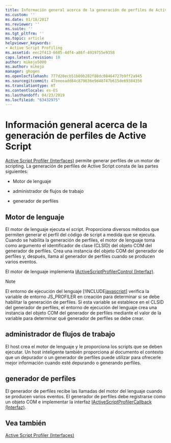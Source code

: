 ```yaml
---
title: Información general acerca de la generación de perfiles de Active Script | Microsoft Docs
ms.custom: ''
ms.date: 01/18/2017
ms.reviewer: ''
ms.suite: ''
ms.tgt_pltfrm: ''
ms.topic: article
helpviewer_keywords:
- Active Script Profiling
ms.assetid: eec2f413-6605-4df4-a86f-4919755e9358
caps.latest.revision: 10
author: mikejo5000
ms.author: mikejo
manager: ghogen
ms.openlocfilehash: 777d20ecb51b09b282f88dc08464727b9ff2a945
ms.sourcegitcommit: 47eeeeadd84c879636e9d48747b615de69384356
ms.translationtype: HT
ms.contentlocale: es-ES
ms.lasthandoff: 04/23/2019
ms.locfileid: "63432975"
---
```

# <a name="active-script-profiling-overview"></a>Información general acerca de la generación de perfiles de Active Script
[Active Script Profiler (Interfaces)](../winscript/reference/active-script-profiler-interfaces.md) permite generar perfiles de un motor de scripting. La generación de perfiles de Active Script consta de las partes siguientes:  
  
- Motor de lenguaje  
  
- administrador de flujos de trabajo  
  
- generador de perfiles  
  
## <a name="language-engine"></a>Motor de lenguaje  
 El motor de lenguaje ejecuta el script. Proporciona diversos métodos que permiten generar el perfil del código de script a medida que se ejecuta. Cuando se habilita la generación de perfiles, el motor de lenguaje toma como argumento el identificador de clase (CLSID) del objeto COM del generador de perfiles. Crea una instancia del objeto COM del generador de perfiles y, después, llama al generador de perfiles cuando se producen varios eventos.  
  
 El motor de lenguaje implementa [IActiveScriptProfilerControl (Interfaz)](../winscript/reference/iactivescriptprofilercontrol-interface.md).  
  
> [!NOTE]
> El entorno de ejecución del lenguaje [!INCLUDE[javascript](../javascript/includes/javascript-md.md)] verifica la variable de entorno JS_PROFILER en creación para determinar si se debe habilitar la generación de perfiles. Si esta variable se establece en el CLSID del generador de perfiles, el entorno de ejecución del lenguaje crea una instancia del objeto COM del generador de perfiles mediante el valor de la variable para determinar qué generador de perfiles se debe crear.  
  
## <a name="host"></a>administrador de flujos de trabajo  
 El host crea el motor de lenguaje y le proporciona los scripts que se deben ejecutar. Un host inteligente también proporciona al documento el contexto que un depurador o un generador de perfiles puede utilizar para ofrecerle mejor información cuando esté depurando o generando perfiles.  
  
## <a name="profiler"></a>generador de perfiles  
 El generador de perfiles recibe las llamadas del motor del lenguaje cuando se producen varios eventos. El generador de perfiles debe registrarse como un objeto COM e implementar la interfaz [IActiveScriptProfilerCallback (Interfaz)](../winscript/reference/iactivescriptprofilercallback-interface.md).  
  
## <a name="see-also"></a>Vea también  
 [Active Script Profiler (Interfaces)](../winscript/reference/active-script-profiler-interfaces.md)